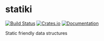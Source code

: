 # statiki

[![Build Status](https://dev.azure.com/DoumanAsh/statiki/_apis/build/status/DoumanAsh.statiki?branchName=master)](https://dev.azure.com/DoumanAsh/statiki/_build/latest?definitionId=1&branchName=master)
[![Crates.io](https://img.shields.io/crates/v/statiki.svg)](https://crates.io/crates/statiki)
[![Documentation](https://docs.rs/statiki/badge.svg)](https://docs.rs/crate/statiki/)

Static friendly data structures
